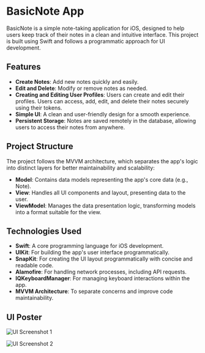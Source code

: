 # BasicNote App

BasicNote is a simple note-taking application for iOS, designed to help users keep track of their notes in a clean and intuitive interface. This project is built using Swift and follows a programmatic approach for UI development.

## Features

- **Create Notes**: Add new notes quickly and easily.
- **Edit and Delete**: Modify or remove notes as needed.
- **Creating and Editing User Profiles**: Users can create and edit their profiles. Users can access, add, edit, and delete their notes securely using their tokens.
- **Simple UI**: A clean and user-friendly design for a smooth experience.
- **Persistent Storage**: Notes are saved remotely in the database, allowing users to access their notes from anywhere.

## Project Structure

The project follows the MVVM architecture, which separates the app's logic into distinct layers for better maintainability and scalability:

- **Model**: Contains data models representing the app's core data (e.g., Note).
- **View**: Handles all UI components and layout, presenting data to the user.
- **ViewModel**: Manages the data presentation logic, transforming models into a format suitable for the view.

## Technologies Used

- **Swift**: A core programming language for iOS development.
- **UIKit**: For building the app's user interface programmatically.
- **SnapKit**: For creating the UI layout programmatically with concise and readable code.
- **Alamofire**: For handling network processes, including API requests.
- **IQKeyboardManager**: For managing keyboard interactions within the app.
- **MVVM Architecture**: To separate concerns and improve code maintainability.

## UI Poster

![UI Screenshot 1](https://github.com/user-attachments/assets/1bde3b1e-bb40-48d7-8712-2530869a31ff)

![UI Screenshot 2](https://github.com/user-attachments/assets/e57811a4-76bb-4e1b-ba4f-05c20397bd9f)
